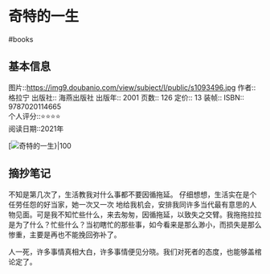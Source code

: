 # 奇特的一生
#books 
## 基本信息

图片::https://img9.doubanio.com/view/subject/l/public/s1093496.jpg 
作者:: 格拉宁
出版社:: 海燕出版社
出版年:: 2001
页数:: 126
定价:: 13
装帧:: 
ISBN:: 9787020114665  
个人评分::⭐⭐⭐⭐  
阅读日期::2021年

 [![奇特的一生}|100](https://img9.doubanio.com/view/subject/l/public/s1093496.jpg )

## 摘抄笔记

不知是第几次了，生活教我对什么事都不要因循拖延。  仔细想想，生活实在是个任劳任怨的好当家，她一次又一次  地给我机会，安排我同许多当代最有意思的人物见面。可是我不知忙些什么，来去匆匆，因循拖延，以致失之交臂。我拖拖拉拉是为了什么？忙些什么？当初瞎忙的那些事，如今看来是那么渺小，而损失是那么惨重，主要是再也不能挽回弥补了。

人一死，许多事情真相大白，许多事情便见分晓。我们对死者的态度，也能够盖棺论定了。